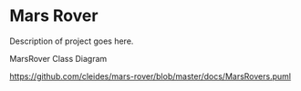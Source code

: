 # Mars Rover 

Description of project goes here.


MarsRover Class Diagram

https://github.com/cleides/mars-rover/blob/master/docs/MarsRovers.puml
